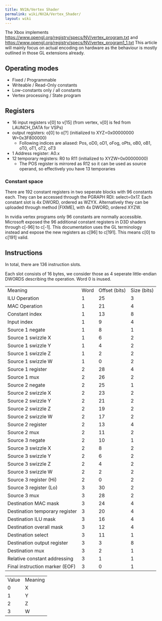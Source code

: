 ```yaml
---
title: NV2A/Vertex Shader
permalink: wiki/NV2A/Vertex_Shader/
layout: wiki
---
```


The Xbox implements
<https://www.opengl.org/registry/specs/NV/vertex_program.txt> and
<https://www.opengl.org/registry/specs/NV/vertex_program1_1.txt> This
article will mainly focus on actual encoding on hardware as the
behaviour is mostly outlined in those GL extensions already.

Operating modes
---------------

-   Fixed / Programmable
-   Writeable / Read-Only constants
-   Low-constants only / all constants
-   Vertex processing / State program

Registers
---------

-   16 input registers v\[0\] to v\[15\] (from vertex, v\[0\] is fed
    from LAUNCH\_DATA for VSPs)
-   output registers: o\[0\] to o\[?\] (initialized to XYZ=0x00000000
    W=0x3F800000)
    -   Following indices are aliased: Pos, oD0, oD1, oFog, oPts, oB0,
        oB1, oT0, oT1, oT2, oT3
-   1 Address register: A0.x
-   12 temporary registers: R0 to R11 (initialized to XYZW=0x00000000)
    -   The POS register is mirrored as R12 so it can be used as source
        operand, so effectively you have 13 temporaries

### Constant space

There are 192 constant registers in two seperate blocks with 96
constants each. They can be accessed through the PGRAPH RDI:
select=0x17. Each constant slot is 4x DWORD, ordered as WZYX.
Alternatively they can be uploaded through method \[FIXME\], with 4x
DWORD, ordered XYZW.

In nvidia vertex programs only 96 constants are normally accessible.
Microsoft exposed the 96 additional constant registers in D3D shaders
through c\[-96\] to c\[-1\]. This documentation uses the GL terminology
instead and expose the new registers as c\[96\] to c\[191\]. This means
c\[0\] to c\[191\] valid.

Instructions
------------

In total, there are 136 instruction slots.

Each slot consists of 16 bytes, we consider those as 4 seperate
little-endian DWORDS describing the operation. Word 0 is inused.

|                                |      |               |             |
|--------------------------------|------|---------------|-------------|
| Meaning                        | Word | Offset (bits) | Size (bits) |
| ILU Operation                  | 1    | 25            | 3           |
| MAC Operation                  | 1    | 21            | 4           |
| Constant index                 | 1    | 13            | 8           |
| Input index                    | 1    | 9             | 4           |
| Source 1 negate                | 1    | 8             | 1           |
| Source 1 swizzle X             | 1    | 6             | 2           |
| Source 1 swizzle Y             | 1    | 4             | 2           |
| Source 1 swizzle Z             | 1    | 2             | 2           |
| Source 1 swizzle W             | 1    | 0             | 2           |
| Source 1 register              | 2    | 28            | 4           |
| Source 1 mux                   | 2    | 26            | 2           |
| Source 2 negate                | 2    | 25            | 1           |
| Source 2 swizzle X             | 2    | 23            | 2           |
| Source 2 swizzle Y             | 2    | 21            | 2           |
| Source 2 swizzle Z             | 2    | 19            | 2           |
| Source 2 swizzle W             | 2    | 17            | 2           |
| Source 2 register              | 2    | 13            | 4           |
| Source 2 mux                   | 2    | 11            | 2           |
| Source 3 negate                | 2    | 10            | 1           |
| Source 3 swizzle X             | 2    | 8             | 2           |
| Source 3 swizzle Y             | 2    | 6             | 2           |
| Source 3 swizzle Z             | 2    | 4             | 2           |
| Source 3 swizzle W             | 2    | 2             | 2           |
| Source 3 register (Hi)         | 2    | 0             | 2           |
| Source 3 register (Lo)         | 3    | 30            | 2           |
| Source 3 mux                   | 3    | 28            | 2           |
| Destination MAC mask           | 3    | 24            | 4           |
| Destination temporary register | 3    | 20            | 4           |
| Destination ILU mask           | 3    | 16            | 4           |
| Destination overall mask       | 3    | 12            | 4           |
| Destination select             | 3    | 11            | 1           |
| Destination output register    | 3    | 3             | 8           |
| Destination mux                | 3    | 2             | 1           |
| Relative constant addressing   | 3    | 1             | 1           |
| Final instruction marker (EOF) | 3    | 0             | 1           |

|       |         |
|-------|---------|
| Value | Meaning |
| 0     | X       |
| 1     | Y       |
| 2     | Z       |
| 3     | W       |


